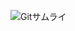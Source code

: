 ![Gitサムライ](https://user-images.githubusercontent.com/69346040/103240138-d73bb780-4992-11eb-9927-2f18ec0e602a.png)
